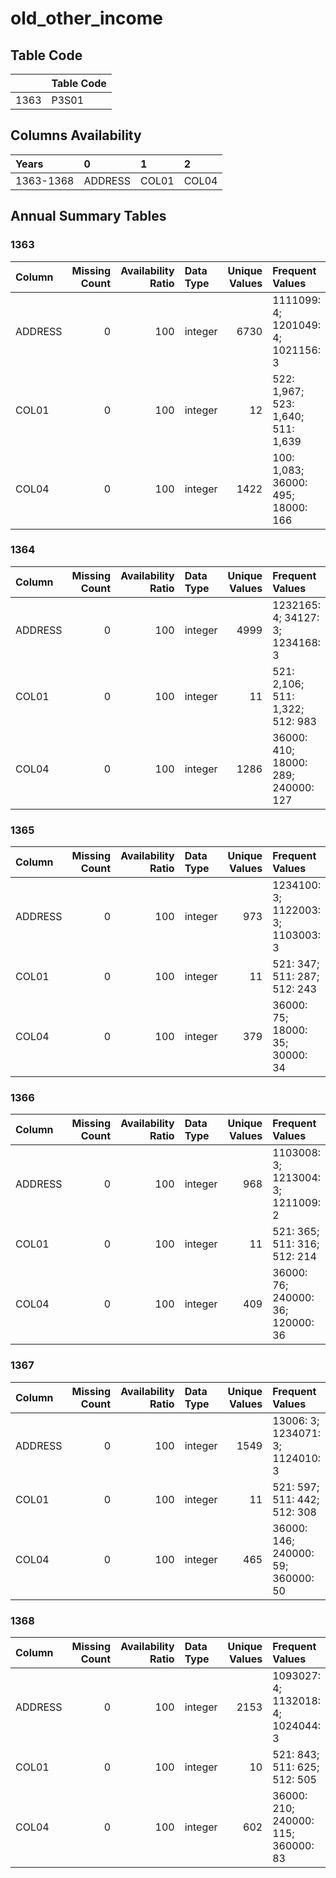 # old_other_income

## Table Code

|      | Table Code   |
|-----:|:-------------|
| 1363 | P3S01        |


## Columns Availability

| Years     | 0       | 1     | 2     |
|:----------|:--------|:------|:------|
| 1363-1368 | ADDRESS | COL01 | COL04 |


## Annual Summary Tables

### 1363

| Column   |   Missing Count |   Availability Ratio | Data Type   |   Unique Values | Frequent Values                    |
|:---------|----------------:|---------------------:|:------------|----------------:|:-----------------------------------|
| ADDRESS  |               0 |                  100 | integer     |            6730 | 1111099: 4; 1201049: 4; 1021156: 3 |
| COL01    |               0 |                  100 | integer     |              12 | 522: 1,967; 523: 1,640; 511: 1,639 |
| COL04    |               0 |                  100 | integer     |            1422 | 100: 1,083; 36000: 495; 18000: 166 |


### 1364

| Column   |   Missing Count |   Availability Ratio | Data Type   |   Unique Values | Frequent Values                     |
|:---------|----------------:|---------------------:|:------------|----------------:|:------------------------------------|
| ADDRESS  |               0 |                  100 | integer     |            4999 | 1232165: 4; 34127: 3; 1234168: 3    |
| COL01    |               0 |                  100 | integer     |              11 | 521: 2,106; 511: 1,322; 512: 983    |
| COL04    |               0 |                  100 | integer     |            1286 | 36000: 410; 18000: 289; 240000: 127 |


### 1365

| Column   |   Missing Count |   Availability Ratio | Data Type   |   Unique Values | Frequent Values                    |
|:---------|----------------:|---------------------:|:------------|----------------:|:-----------------------------------|
| ADDRESS  |               0 |                  100 | integer     |             973 | 1234100: 3; 1122003: 3; 1103003: 3 |
| COL01    |               0 |                  100 | integer     |              11 | 521: 347; 511: 287; 512: 243       |
| COL04    |               0 |                  100 | integer     |             379 | 36000: 75; 18000: 35; 30000: 34    |


### 1366

| Column   |   Missing Count |   Availability Ratio | Data Type   |   Unique Values | Frequent Values                    |
|:---------|----------------:|---------------------:|:------------|----------------:|:-----------------------------------|
| ADDRESS  |               0 |                  100 | integer     |             968 | 1103008: 3; 1213004: 3; 1211009: 2 |
| COL01    |               0 |                  100 | integer     |              11 | 521: 365; 511: 316; 512: 214       |
| COL04    |               0 |                  100 | integer     |             409 | 36000: 76; 240000: 36; 120000: 36  |


### 1367

| Column   |   Missing Count |   Availability Ratio | Data Type   |   Unique Values | Frequent Values                    |
|:---------|----------------:|---------------------:|:------------|----------------:|:-----------------------------------|
| ADDRESS  |               0 |                  100 | integer     |            1549 | 13006: 3; 1234071: 3; 1124010: 3   |
| COL01    |               0 |                  100 | integer     |              11 | 521: 597; 511: 442; 512: 308       |
| COL04    |               0 |                  100 | integer     |             465 | 36000: 146; 240000: 59; 360000: 50 |


### 1368

| Column   |   Missing Count |   Availability Ratio | Data Type   |   Unique Values | Frequent Values                     |
|:---------|----------------:|---------------------:|:------------|----------------:|:------------------------------------|
| ADDRESS  |               0 |                  100 | integer     |            2153 | 1093027: 4; 1132018: 4; 1024044: 3  |
| COL01    |               0 |                  100 | integer     |              10 | 521: 843; 511: 625; 512: 505        |
| COL04    |               0 |                  100 | integer     |             602 | 36000: 210; 240000: 115; 360000: 83 |



